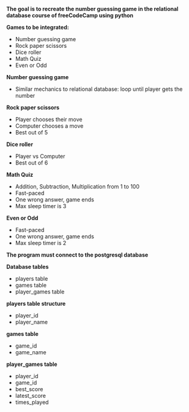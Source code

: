 ****The goal is to recreate the number guessing game in the relational database course of freeCodeCamp using python****

**Games to be integrated:**
 - Number guessing game
 - Rock paper scissors
 - Dice roller
 - Math Quiz
 - Even or Odd

**Number guessing game**
 - Similar mechanics to relational database: loop until player gets the number

**Rock paper scissors**
 - Player chooses their move
 - Computer chooses a move
 - Best out of 5

**Dice roller**
 - Player vs Computer
 - Best out of 6

**Math Quiz**
 - Addition, Subtraction, Multiplication from 1 to 100
 - Fast-paced
 - One wrong answer, game ends
 - Max sleep timer is 3

**Even or Odd**
 - Fast-paced
 - One wrong answer, game ends
 - Max sleep timer is 2


****The program must connect to the postgresql database****

**Database tables**
- players table
- games table
- player_games table

**players table structure**
- player_id
- player_name

**games table**
- game_id
- game_name

**player_games table**
- player_id
- game_id
- best_score
- latest_score
- times_played
